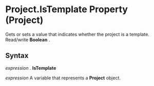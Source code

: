 
# Project.IsTemplate Property (Project)

Gets or sets a value that indicates whether the project is a template. Read/write  **Boolean** .


## Syntax

 _expression_ . **IsTemplate**

 _expression_ A variable that represents a **Project** object.

